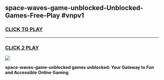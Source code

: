 
## space-waves-game-unblocked-Unblocked-Games-Free-Play #vnpv1
<h3>
<a href="https://us.freeplayer.one?title=space-waves-game-unblocked&ref=9M">CLICK TO PLAY</a></h3>
<hr>

<h3>
<a href="https://us.freeplayer.one?title=space-waves-game-unblocked&ref=9M">CLICK 2 PLAY</a>
  
</h3>

<a href="https://us.freeplayer.one?title=space-waves-game-unblocked&ref=9M"><img src="https://clearcache.store/games.png"></a>


**space-waves-game-unblocked games unblocked: Your Gateway to Fun and Accessible Online Gaming**
